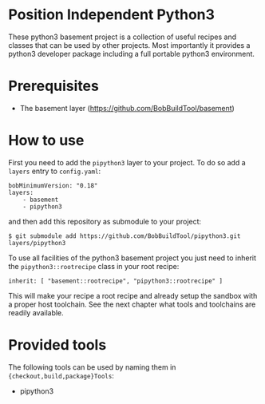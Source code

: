 # Position Independent Python3

These python3 basement project is a collection of useful recipes and classes that can be
used by other projects. Most importantly it provides a python3 developer package
including a full portable python3 environment.

# Prerequisites

* The basement layer (https://github.com/BobBuildTool/basement)

# How to use

First you need to add the `pipython3` layer to your project. To do so add a
`layers` entry to `config.yaml`:

    bobMinimumVersion: "0.18"
    layers:
        - basement
        - pipython3

and then add this repository as submodule to your project:

    $ git submodule add https://github.com/BobBuildTool/pipython3.git layers/pipython3

To use all facilities of the python3 basement project you just need to inherit the `pipython3::rootrecipe`
class in your root recipe:

    inherit: [ "basement::rootrecipe", "pipython3::rootrecipe" ]

This will make your recipe a root recipe and already setup the sandbox with a
proper host toolchain. See the next chapter what tools and toolchains are readily
available.

# Provided tools

The following tools can be used by naming them in `{checkout,build,package}Tools`:

* pipython3
